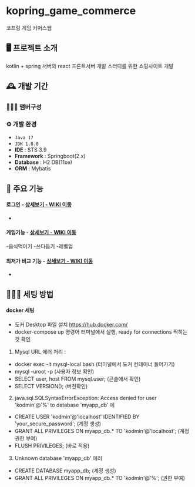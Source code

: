 # kopring_game_commerce
코프링 게임 커머스웹


## 🖥️ 프로젝트 소개
kotlin + spring 서버와 
react 프론트서버 개발 스터디를 위한 쇼핑사이트 개발
<br>

## 🕰️ 개발 기간

### 🧑‍🤝‍🧑 맴버구성

### ⚙️ 개발 환경
- `Java 17`
- `JDK 1.8.0`
- **IDE** : STS 3.9
- **Framework** : Springboot(2.x)
- **Database** : H2 DB(11xe)
- **ORM** : Mybatis

## 📌 주요 기능
#### 로그인 - <a href="https://github.com/chaehyuenwoo/SpringBoot-Project-MEGABOX/wiki/%EC%A3%BC%EC%9A%94-%EA%B8%B0%EB%8A%A5-%EC%86%8C%EA%B0%9C(Login)" >상세보기 - WIKI 이동</a>
- 
#### 게임기능 - <a href="" >상세보기 - WIKI 이동</a>
-음식먹이기
-쓰다듬기
-레벨업
#### 최저가 비교 기능 - <a href="" >상세보기 - WIKI 이동</a>
-

## 🧑‍🤝‍🧑 세팅 방법
#### docker 세팅
- 도커 Desktop 파일 설치 https://hub.docker.com/
- docker-compose up 명령어 터미널에서 실행, ready for connections 찍히는 것 확인
1. Mysql URL 에러 처리 :
  - docker exec -it mysql-local bash (터미널에서 도커 컨테이너 들어가기)
  - mysql -uroot -p (사용자 정보 확인)
  - SELECT user, host FROM mysql.user; (콘솔에서 확인)
  - SELECT VERSION(); (버전확인)
2. java.sql.SQLSyntaxErrorException: Access denied for user 'kodmin'@'%' to database 'myapp_db' 에
  - CREATE USER 'kodmin'@'localhost' IDENTIFIED BY 'your_secure_password'; (계정 생성)
  - GRANT ALL PRIVILEGES ON myapp_db.* TO 'kodmin'@'localhost'; (계정 권한 부여)
  - FLUSH PRIVILEGES; (바로 적용)
3. Unknown database 'myapp_db' 에러
  - CREATE DATABASE myapp_db; (계정 생성)
  - GRANT ALL PRIVILEGES ON myapp_db.* TO 'kodmin'@'%'; (권한 부여)
